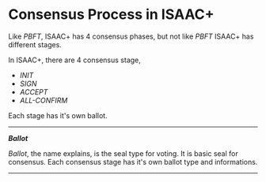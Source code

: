 # Consensus Process in ISAAC+

Like *PBFT*, ISAAC+ has 4 consensus phases, but not like *PBFT* ISAAC+ has different stages.

In ISAAC+, there are 4 consensus stage,

* *INIT*
* *SIGN*
* *ACCEPT*
* *ALL-CONFIRM*

Each stage has it's own ballot.

---
***Ballot***

*Ballot*, the name explains, is the seal type for voting. It is basic seal for consensus. Each consensus stage has it's own ballot type and informations.

---
